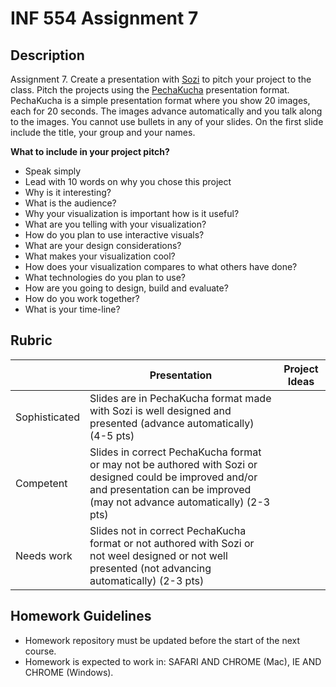 # INF 554 Assignment 7

## Description 
Assignment 7. Create a presentation with [Sozi](http://sozi.baierouge.fr) to pitch your project to the class. Pitch the projects using the [PechaKucha](http://www.pechakucha.org) presentation format. PechaKucha is a simple presentation format where you show 20 images, each for 20 seconds. The images advance automatically and you talk along to the images. You cannot use bullets in any of your slides. On the first slide include the title, your group and your names.

__What to include in your project pitch?__

- Speak simply
- Lead with 10 words on why you chose this project
- Why is it interesting?
- What is the audience?
- Why your visualization is important how is it useful?
- What are you telling with your visualization?
- How do you plan to use interactive visuals?
- What are your design considerations?
- What makes your visualization cool?
- How does your visualization compares to what others have done?
- What technologies do you plan to use?
- How are you going to design, build and evaluate?
- How do you work together?
- What is your time-line?

## Rubric

| 	            | Presentation | Project Ideas |
| ------------- | ------------ | ------------- |
| Sophisticated	| Slides are in PechaKucha format made with Sozi is well designed and presented (advance automatically) (4-5 pts)|  |
| Competent	    | Slides in correct PechaKucha format or may not be authored with Sozi or designed could be improved and/or and presentation can be improved (may not advance automatically) (2-3 pts) |  |
| Needs work	  | Slides not in correct PechaKucha format or not authored with Sozi or not weel designed or not well presented (not advancing automatically) (2-3 pts) |  |


## Homework Guidelines
- Homework repository must be updated before the start of the next course. 
- Homework is expected to work in: SAFARI AND CHROME (Mac), IE AND CHROME (Windows).
